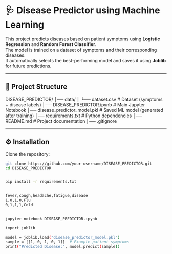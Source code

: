 # 🩺 Disease Predictor using Machine Learning

This project predicts diseases based on patient symptoms using **Logistic Regression** and **Random Forest Classifier**.  
The model is trained on a dataset of symptoms and their corresponding diseases.  
It automatically selects the best-performing model and saves it using **Joblib** for future predictions.

---

## 📂 Project Structure

DISEASE_PREDICTOR/
│── data/
│ └── dataset.csv # Dataset (symptoms + disease labels)
│── DISEASE_PREDICTOR.ipynb # Main Jupyter Notebook
│── disease_predictor_model.pkl # Saved ML model (generated after training)
│── requirements.txt # Python dependencies
│── README.md # Project documentation
│── .gitignore



---

## ⚙️ Installation

Clone the repository:
```bash
git clone https://github.com/your-username/DISEASE_PREDICTOR.git
cd DISEASE_PREDICTOR


pip install -r requirements.txt


fever,cough,headache,fatigue,disease
1,0,1,0,Flu
0,1,1,1,Cold


jupyter notebook DISEASE_PREDICTOR.ipynb

import joblib

model = joblib.load("disease_predictor_model.pkl")
sample = [[1, 0, 1, 0, 1]]  # Example patient symptoms
print("Predicted Disease:", model.predict(sample))
